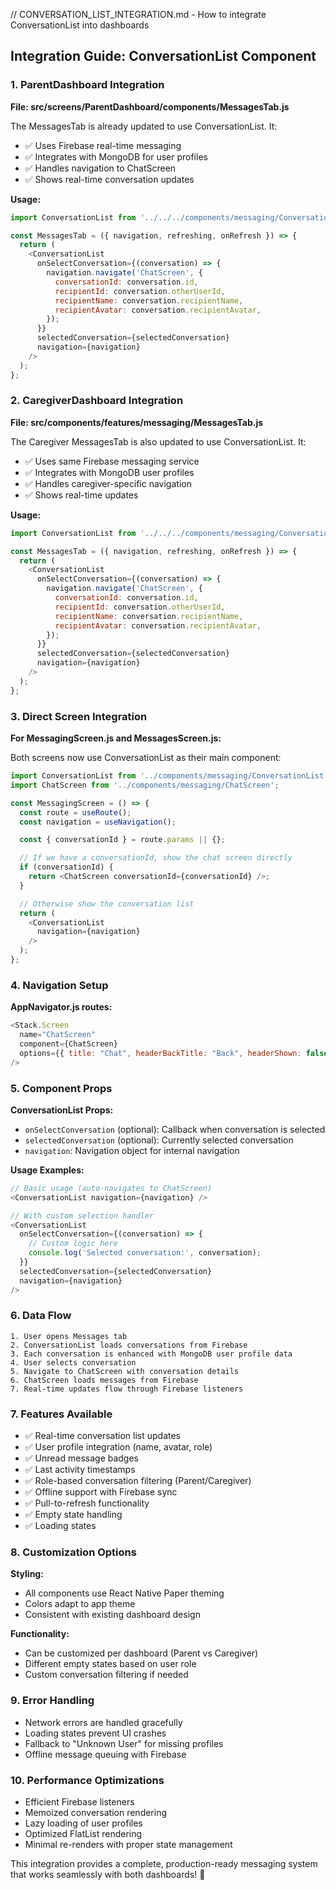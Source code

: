 // CONVERSATION_LIST_INTEGRATION.md - How to integrate ConversationList into dashboards

## Integration Guide: ConversationList Component

### 1. ParentDashboard Integration

**File: src/screens/ParentDashboard/components/MessagesTab.js**

The MessagesTab is already updated to use ConversationList. It:
- ✅ Uses Firebase real-time messaging
- ✅ Integrates with MongoDB for user profiles
- ✅ Handles navigation to ChatScreen
- ✅ Shows real-time conversation updates

**Usage:**
```javascript
import ConversationList from '../../../components/messaging/ConversationList';

const MessagesTab = ({ navigation, refreshing, onRefresh }) => {
  return (
    <ConversationList
      onSelectConversation={(conversation) => {
        navigation.navigate('ChatScreen', {
          conversationId: conversation.id,
          recipientId: conversation.otherUserId,
          recipientName: conversation.recipientName,
          recipientAvatar: conversation.recipientAvatar,
        });
      }}
      selectedConversation={selectedConversation}
      navigation={navigation}
    />
  );
};
```

### 2. CaregiverDashboard Integration

**File: src/components/features/messaging/MessagesTab.js**

The Caregiver MessagesTab is also updated to use ConversationList. It:
- ✅ Uses same Firebase messaging service
- ✅ Integrates with MongoDB user profiles
- ✅ Handles caregiver-specific navigation
- ✅ Shows real-time updates

**Usage:**
```javascript
import ConversationList from '../../../components/messaging/ConversationList';

const MessagesTab = ({ navigation, refreshing, onRefresh }) => {
  return (
    <ConversationList
      onSelectConversation={(conversation) => {
        navigation.navigate('ChatScreen', {
          conversationId: conversation.id,
          recipientId: conversation.otherUserId,
          recipientName: conversation.recipientName,
          recipientAvatar: conversation.recipientAvatar,
        });
      }}
      selectedConversation={selectedConversation}
      navigation={navigation}
    />
  );
};
```

### 3. Direct Screen Integration

**For MessagingScreen.js and MessagesScreen.js:**

Both screens now use ConversationList as their main component:

```javascript
import ConversationList from '../components/messaging/ConversationList';
import ChatScreen from '../components/messaging/ChatScreen';

const MessagingScreen = () => {
  const route = useRoute();
  const navigation = useNavigation();

  const { conversationId } = route.params || {};

  // If we have a conversationId, show the chat screen directly
  if (conversationId) {
    return <ChatScreen conversationId={conversationId} />;
  }

  // Otherwise show the conversation list
  return (
    <ConversationList
      navigation={navigation}
    />
  );
};
```

### 4. Navigation Setup

**AppNavigator.js routes:**
```javascript
<Stack.Screen
  name="ChatScreen"
  component={ChatScreen}
  options={{ title: "Chat", headerBackTitle: "Back", headerShown: false }}
/>
```

### 5. Component Props

**ConversationList Props:**
- `onSelectConversation` (optional): Callback when conversation is selected
- `selectedConversation` (optional): Currently selected conversation
- `navigation`: Navigation object for internal navigation

**Usage Examples:**

```javascript
// Basic usage (auto-navigates to ChatScreen)
<ConversationList navigation={navigation} />

// With custom selection handler
<ConversationList
  onSelectConversation={(conversation) => {
    // Custom logic here
    console.log('Selected conversation:', conversation);
  }}
  selectedConversation={selectedConversation}
  navigation={navigation}
/>
```

### 6. Data Flow

```
1. User opens Messages tab
2. ConversationList loads conversations from Firebase
3. Each conversation is enhanced with MongoDB user profile data
4. User selects conversation
5. Navigate to ChatScreen with conversation details
6. ChatScreen loads messages from Firebase
7. Real-time updates flow through Firebase listeners
```

### 7. Features Available

- ✅ Real-time conversation list updates
- ✅ User profile integration (name, avatar, role)
- ✅ Unread message badges
- ✅ Last activity timestamps
- ✅ Role-based conversation filtering (Parent/Caregiver)
- ✅ Offline support with Firebase sync
- ✅ Pull-to-refresh functionality
- ✅ Empty state handling
- ✅ Loading states

### 8. Customization Options

**Styling:**
- All components use React Native Paper theming
- Colors adapt to app theme
- Consistent with existing dashboard design

**Functionality:**
- Can be customized per dashboard (Parent vs Caregiver)
- Different empty states based on user role
- Custom conversation filtering if needed

### 9. Error Handling

- Network errors are handled gracefully
- Loading states prevent UI crashes
- Fallback to "Unknown User" for missing profiles
- Offline message queuing with Firebase

### 10. Performance Optimizations

- Efficient Firebase listeners
- Memoized conversation rendering
- Lazy loading of user profiles
- Optimized FlatList rendering
- Minimal re-renders with proper state management

This integration provides a complete, production-ready messaging system that works seamlessly with both dashboards! 🎉
